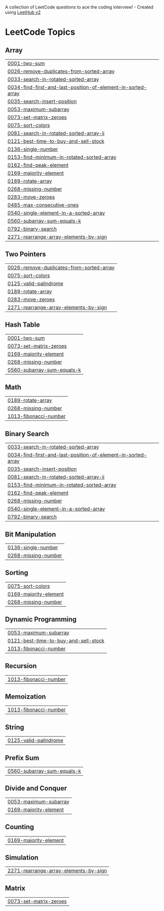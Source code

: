 A collection of LeetCode questions to ace the coding interview! - Created using [LeetHub v2](https://github.com/arunbhardwaj/LeetHub-2.0)
<!---LeetCode Topics Start-->
# LeetCode Topics
## Array
|  |
| ------- |
| [0001-two-sum](https://github.com/abhishek5173/DSA/tree/master/0001-two-sum) |
| [0026-remove-duplicates-from-sorted-array](https://github.com/abhishek5173/DSA/tree/master/0026-remove-duplicates-from-sorted-array) |
| [0033-search-in-rotated-sorted-array](https://github.com/abhishek5173/DSA/tree/master/0033-search-in-rotated-sorted-array) |
| [0034-find-first-and-last-position-of-element-in-sorted-array](https://github.com/abhishek5173/DSA/tree/master/0034-find-first-and-last-position-of-element-in-sorted-array) |
| [0035-search-insert-position](https://github.com/abhishek5173/DSA/tree/master/0035-search-insert-position) |
| [0053-maximum-subarray](https://github.com/abhishek5173/DSA/tree/master/0053-maximum-subarray) |
| [0073-set-matrix-zeroes](https://github.com/abhishek5173/DSA/tree/master/0073-set-matrix-zeroes) |
| [0075-sort-colors](https://github.com/abhishek5173/DSA/tree/master/0075-sort-colors) |
| [0081-search-in-rotated-sorted-array-ii](https://github.com/abhishek5173/DSA/tree/master/0081-search-in-rotated-sorted-array-ii) |
| [0121-best-time-to-buy-and-sell-stock](https://github.com/abhishek5173/DSA/tree/master/0121-best-time-to-buy-and-sell-stock) |
| [0136-single-number](https://github.com/abhishek5173/DSA/tree/master/0136-single-number) |
| [0153-find-minimum-in-rotated-sorted-array](https://github.com/abhishek5173/DSA/tree/master/0153-find-minimum-in-rotated-sorted-array) |
| [0162-find-peak-element](https://github.com/abhishek5173/DSA/tree/master/0162-find-peak-element) |
| [0169-majority-element](https://github.com/abhishek5173/DSA/tree/master/0169-majority-element) |
| [0189-rotate-array](https://github.com/abhishek5173/DSA/tree/master/0189-rotate-array) |
| [0268-missing-number](https://github.com/abhishek5173/DSA/tree/master/0268-missing-number) |
| [0283-move-zeroes](https://github.com/abhishek5173/DSA/tree/master/0283-move-zeroes) |
| [0485-max-consecutive-ones](https://github.com/abhishek5173/DSA/tree/master/0485-max-consecutive-ones) |
| [0540-single-element-in-a-sorted-array](https://github.com/abhishek5173/DSA/tree/master/0540-single-element-in-a-sorted-array) |
| [0560-subarray-sum-equals-k](https://github.com/abhishek5173/DSA/tree/master/0560-subarray-sum-equals-k) |
| [0792-binary-search](https://github.com/abhishek5173/DSA/tree/master/0792-binary-search) |
| [2271-rearrange-array-elements-by-sign](https://github.com/abhishek5173/DSA/tree/master/2271-rearrange-array-elements-by-sign) |
## Two Pointers
|  |
| ------- |
| [0026-remove-duplicates-from-sorted-array](https://github.com/abhishek5173/DSA/tree/master/0026-remove-duplicates-from-sorted-array) |
| [0075-sort-colors](https://github.com/abhishek5173/DSA/tree/master/0075-sort-colors) |
| [0125-valid-palindrome](https://github.com/abhishek5173/DSA/tree/master/0125-valid-palindrome) |
| [0189-rotate-array](https://github.com/abhishek5173/DSA/tree/master/0189-rotate-array) |
| [0283-move-zeroes](https://github.com/abhishek5173/DSA/tree/master/0283-move-zeroes) |
| [2271-rearrange-array-elements-by-sign](https://github.com/abhishek5173/DSA/tree/master/2271-rearrange-array-elements-by-sign) |
## Hash Table
|  |
| ------- |
| [0001-two-sum](https://github.com/abhishek5173/DSA/tree/master/0001-two-sum) |
| [0073-set-matrix-zeroes](https://github.com/abhishek5173/DSA/tree/master/0073-set-matrix-zeroes) |
| [0169-majority-element](https://github.com/abhishek5173/DSA/tree/master/0169-majority-element) |
| [0268-missing-number](https://github.com/abhishek5173/DSA/tree/master/0268-missing-number) |
| [0560-subarray-sum-equals-k](https://github.com/abhishek5173/DSA/tree/master/0560-subarray-sum-equals-k) |
## Math
|  |
| ------- |
| [0189-rotate-array](https://github.com/abhishek5173/DSA/tree/master/0189-rotate-array) |
| [0268-missing-number](https://github.com/abhishek5173/DSA/tree/master/0268-missing-number) |
| [1013-fibonacci-number](https://github.com/abhishek5173/DSA/tree/master/1013-fibonacci-number) |
## Binary Search
|  |
| ------- |
| [0033-search-in-rotated-sorted-array](https://github.com/abhishek5173/DSA/tree/master/0033-search-in-rotated-sorted-array) |
| [0034-find-first-and-last-position-of-element-in-sorted-array](https://github.com/abhishek5173/DSA/tree/master/0034-find-first-and-last-position-of-element-in-sorted-array) |
| [0035-search-insert-position](https://github.com/abhishek5173/DSA/tree/master/0035-search-insert-position) |
| [0081-search-in-rotated-sorted-array-ii](https://github.com/abhishek5173/DSA/tree/master/0081-search-in-rotated-sorted-array-ii) |
| [0153-find-minimum-in-rotated-sorted-array](https://github.com/abhishek5173/DSA/tree/master/0153-find-minimum-in-rotated-sorted-array) |
| [0162-find-peak-element](https://github.com/abhishek5173/DSA/tree/master/0162-find-peak-element) |
| [0268-missing-number](https://github.com/abhishek5173/DSA/tree/master/0268-missing-number) |
| [0540-single-element-in-a-sorted-array](https://github.com/abhishek5173/DSA/tree/master/0540-single-element-in-a-sorted-array) |
| [0792-binary-search](https://github.com/abhishek5173/DSA/tree/master/0792-binary-search) |
## Bit Manipulation
|  |
| ------- |
| [0136-single-number](https://github.com/abhishek5173/DSA/tree/master/0136-single-number) |
| [0268-missing-number](https://github.com/abhishek5173/DSA/tree/master/0268-missing-number) |
## Sorting
|  |
| ------- |
| [0075-sort-colors](https://github.com/abhishek5173/DSA/tree/master/0075-sort-colors) |
| [0169-majority-element](https://github.com/abhishek5173/DSA/tree/master/0169-majority-element) |
| [0268-missing-number](https://github.com/abhishek5173/DSA/tree/master/0268-missing-number) |
## Dynamic Programming
|  |
| ------- |
| [0053-maximum-subarray](https://github.com/abhishek5173/DSA/tree/master/0053-maximum-subarray) |
| [0121-best-time-to-buy-and-sell-stock](https://github.com/abhishek5173/DSA/tree/master/0121-best-time-to-buy-and-sell-stock) |
| [1013-fibonacci-number](https://github.com/abhishek5173/DSA/tree/master/1013-fibonacci-number) |
## Recursion
|  |
| ------- |
| [1013-fibonacci-number](https://github.com/abhishek5173/DSA/tree/master/1013-fibonacci-number) |
## Memoization
|  |
| ------- |
| [1013-fibonacci-number](https://github.com/abhishek5173/DSA/tree/master/1013-fibonacci-number) |
## String
|  |
| ------- |
| [0125-valid-palindrome](https://github.com/abhishek5173/DSA/tree/master/0125-valid-palindrome) |
## Prefix Sum
|  |
| ------- |
| [0560-subarray-sum-equals-k](https://github.com/abhishek5173/DSA/tree/master/0560-subarray-sum-equals-k) |
## Divide and Conquer
|  |
| ------- |
| [0053-maximum-subarray](https://github.com/abhishek5173/DSA/tree/master/0053-maximum-subarray) |
| [0169-majority-element](https://github.com/abhishek5173/DSA/tree/master/0169-majority-element) |
## Counting
|  |
| ------- |
| [0169-majority-element](https://github.com/abhishek5173/DSA/tree/master/0169-majority-element) |
## Simulation
|  |
| ------- |
| [2271-rearrange-array-elements-by-sign](https://github.com/abhishek5173/DSA/tree/master/2271-rearrange-array-elements-by-sign) |
## Matrix
|  |
| ------- |
| [0073-set-matrix-zeroes](https://github.com/abhishek5173/DSA/tree/master/0073-set-matrix-zeroes) |
<!---LeetCode Topics End-->